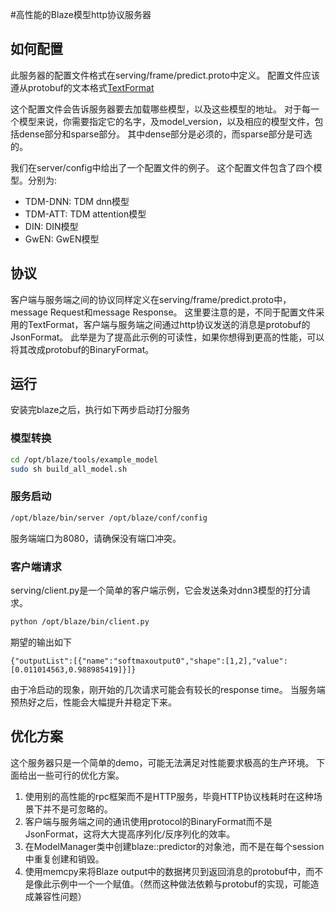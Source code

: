 #高性能的Blaze模型http协议服务器

## 如何配置
此服务器的配置文件格式在serving/frame/predict.proto中定义。
配置文件应该遵从protobuf的文本格式[TextFormat](https://developers.google.com/protocol-buffers/docs/overview#whynotxml)

这个配置文件会告诉服务器要去加载哪些模型，以及这些模型的地址。
对于每一个模型来说，你需要指定它的名字，及model\_version，以及相应的模型文件，包括dense部分和sparse部分。
其中dense部分是必须的，而sparse部分是可选的。

我们在server/config中给出了一个配置文件的例子。
这个配置文件包含了四个模型。分别为:

  * TDM-DNN: TDM dnn模型
  * TDM-ATT: TDM attention模型
  * DIN: DIN模型
  * GwEN: GwEN模型

## 协议
客户端与服务端之间的协议同样定义在serving/frame/predict.proto中，message Request和message Response。
这里要注意的是，不同于配置文件采用的TextFormat，客户端与服务端之间通过http协议发送的消息是protobuf的JsonFormat。
此举是为了提高此示例的可读性，如果你想得到更高的性能，可以将其改成protobuf的BinaryFormat。

## 运行
安装完blaze之后，执行如下两步启动打分服务

### 模型转换
```bash
cd /opt/blaze/tools/example_model
sudo sh build_all_model.sh
```

### 服务启动
```bash
/opt/blaze/bin/server /opt/blaze/conf/config
```
服务端端口为8080，请确保没有端口冲突。

### 客户端请求
serving/client.py是一个简单的客户端示例，它会发送条对dnn3模型的打分请求。
```bash
python /opt/blaze/bin/client.py
```

期望的输出如下
```text
{"outputList":[{"name":"softmaxoutput0","shape":[1,2],"value":[0.011014563,0.988985419]}]}
```

由于冷启动的现象，刚开始的几次请求可能会有较长的response time。
当服务端预热好之后，性能会大幅提升并稳定下来。

## 优化方案
这个服务器只是一个简单的demo，可能无法满足对性能要求极高的生产环境。
下面给出一些可行的优化方案。
1. 使用别的高性能的rpc框架而不是HTTP服务，毕竟HTTP协议栈耗时在这种场景下并不是可忽略的。
2. 客户端与服务端之间的通讯使用protocol的BinaryFormat而不是JsonFormat，这将大大提高序列化/反序列化的效率。
3. 在ModelManager类中创建blaze::predictor的对象池，而不是在每个session中重复创建和销毁。
4. 使用memcpy来将Blaze output中的数据拷贝到返回消息的protobuf中，而不是像此示例中一个一个赋值。（然而这种做法依赖与protobuf的实现，可能造成兼容性问题）
